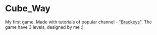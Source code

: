 # Cube_Way
My first game. Made with tutorials of popular channel - ["Brackeys"](https://www.youtube.com/@Brackeys). The game have 3 levels, designed by me :)
